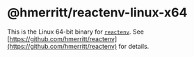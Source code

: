 # @hmerritt/reactenv-linux-x64

This is the Linux 64-bit binary for [`reactenv`](https://github.com/hmerritt/reactenv). See [https://github.com/hmerritt/reactenv](https://github.com/hmerritt/reactenv) for details.
